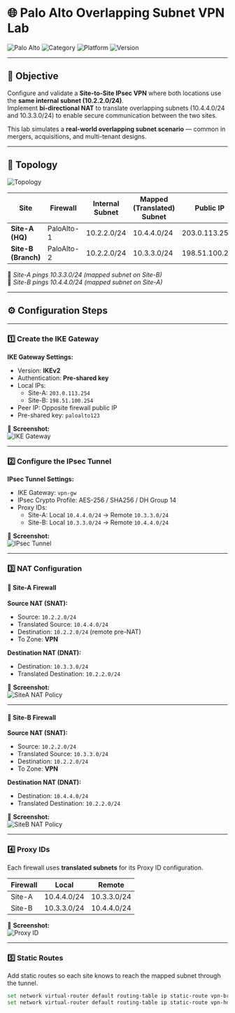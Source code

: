 # 🌐 Palo Alto Overlapping Subnet VPN Lab

![Palo Alto](https://img.shields.io/badge/Palo%20Alto-NGFW-blue?logo=paloaltonetworks&logoColor=white)
![Category](https://img.shields.io/badge/Category-Network%20Security-red)
![Platform](https://img.shields.io/badge/Platform-EVE--NG-lightgrey)
![Version](https://img.shields.io/badge/PAN--OS-10.1.6-yellow)

---

## 🎯 Objective
Configure and validate a **Site-to-Site IPsec VPN** where both locations use the **same internal subnet (10.2.2.0/24)**.  
Implement **bi-directional NAT** to translate overlapping subnets (10.4.4.0/24 and 10.3.3.0/24) to enable secure communication between the two sites.

This lab simulates a **real-world overlapping subnet scenario** — common in mergers, acquisitions, and multi-tenant designs.

---

## 🧩 Topology
![Topology](screenshots/overlap-topology.png)

| Site | Firewall | Internal Subnet | Mapped (Translated) Subnet | Public IP | Tunnel Interface |
|------|------------|-----------------|-----------------------------|------------|------------------|
| **Site-A (HQ)** | PaloAlto-1 | 10.2.2.0/24 | 10.4.4.0/24 | 203.0.113.254 | tunnel.1 |
| **Site-B (Branch)** | PaloAlto-2 | 10.2.2.0/24 | 10.3.3.0/24 | 198.51.100.254 | tunnel.1 |

📍 *Site-A pings 10.3.3.0/24 (mapped subnet on Site-B)*  
📍 *Site-B pings 10.4.4.0/24 (mapped subnet on Site-A)*

---

## ⚙️ Configuration Steps

---

### 1️⃣ Create the IKE Gateway
**IKE Gateway Settings:**
- Version: **IKEv2**
- Authentication: **Pre-shared key**
- Local IPs:  
  - Site-A: `203.0.113.254`  
  - Site-B: `198.51.100.254`
- Peer IP: Opposite firewall public IP  
- Pre-shared key: `paloalto123`

📸 **Screenshot:**  
![IKE Gateway](screenshots/ike-gateway.png)

---

### 2️⃣ Configure the IPsec Tunnel
**IPsec Tunnel Settings:**
- IKE Gateway: `vpn-gw`
- IPsec Crypto Profile: AES-256 / SHA256 / DH Group 14
- Proxy IDs:
  - Site-A: Local `10.4.4.0/24` → Remote `10.3.3.0/24`
  - Site-B: Local `10.3.3.0/24` → Remote `10.4.4.0/24`

📸 **Screenshot:**  
![IPsec Tunnel](screenshots/ipsec-tunnel.png)

---

### 3️⃣ NAT Configuration

#### 🔹 Site-A Firewall
**Source NAT (SNAT):**
- Source: `10.2.2.0/24`
- Translated Source: `10.4.4.0/24`
- Destination: `10.2.2.0/24` (remote pre-NAT)
- To Zone: **VPN**

**Destination NAT (DNAT):**
- Destination: `10.3.3.0/24`
- Translated Destination: `10.2.2.0/24`

📸 **Screenshot:**  
![SiteA NAT Policy](screenshots/nat-policy-hq.png)

---

#### 🔹 Site-B Firewall
**Source NAT (SNAT):**
- Source: `10.2.2.0/24`
- Translated Source: `10.3.3.0/24`
- Destination: `10.2.2.0/24`
- To Zone: **VPN**

**Destination NAT (DNAT):**
- Destination: `10.4.4.0/24`
- Translated Destination: `10.2.2.0/24`

📸 **Screenshot:**  
![SiteB NAT Policy](screenshots/nat-policy-branch.png)

---

### 4️⃣ Proxy IDs
Each firewall uses **translated subnets** for its Proxy ID configuration.

| Firewall | Local | Remote |
|-----------|--------|---------|
| Site-A | 10.4.4.0/24 | 10.3.3.0/24 |
| Site-B | 10.3.3.0/24 | 10.4.4.0/24 |

📸 **Screenshot:**  
![Proxy ID](screenshots/proxy-id.png)

---

### 5️⃣ Static Routes
Add static routes so each site knows to reach the mapped subnet through the tunnel.

```bash
set network virtual-router default routing-table ip static-route vpn-branch destination 10.3.3.0/24 interface tunnel.1
set network virtual-router default routing-table ip static-route vpn-hq destination 10.4.4.0/24 interface tunnel.1

